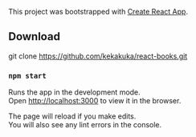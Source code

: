 This project was bootstrapped with [Create React App](https://github.com/facebook/create-react-app).

## Download 

git clone https://github.com/kekakuka/react-books.git



### `npm start`

Runs the app in the development mode.<br>
Open [http://localhost:3000](http://localhost:3000) to view it in the browser.

The page will reload if you make edits.<br>
You will also see any lint errors in the console.

